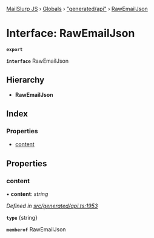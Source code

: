 [MailSlurp JS](../README.md) › [Globals](../globals.md) › ["generated/api"](../modules/_generated_api_.md) › [RawEmailJson](_generated_api_.rawemailjson.md)

# Interface: RawEmailJson

**`export`** 

**`interface`** RawEmailJson

## Hierarchy

* **RawEmailJson**

## Index

### Properties

* [content](_generated_api_.rawemailjson.md#content)

## Properties

###  content

• **content**: *string*

*Defined in [src/generated/api.ts:1953](https://github.com/mailslurp/mailslurp-client-ts-js/blob/e9348f1/src/generated/api.ts#L1953)*

**`type`** {string}

**`memberof`** RawEmailJson
